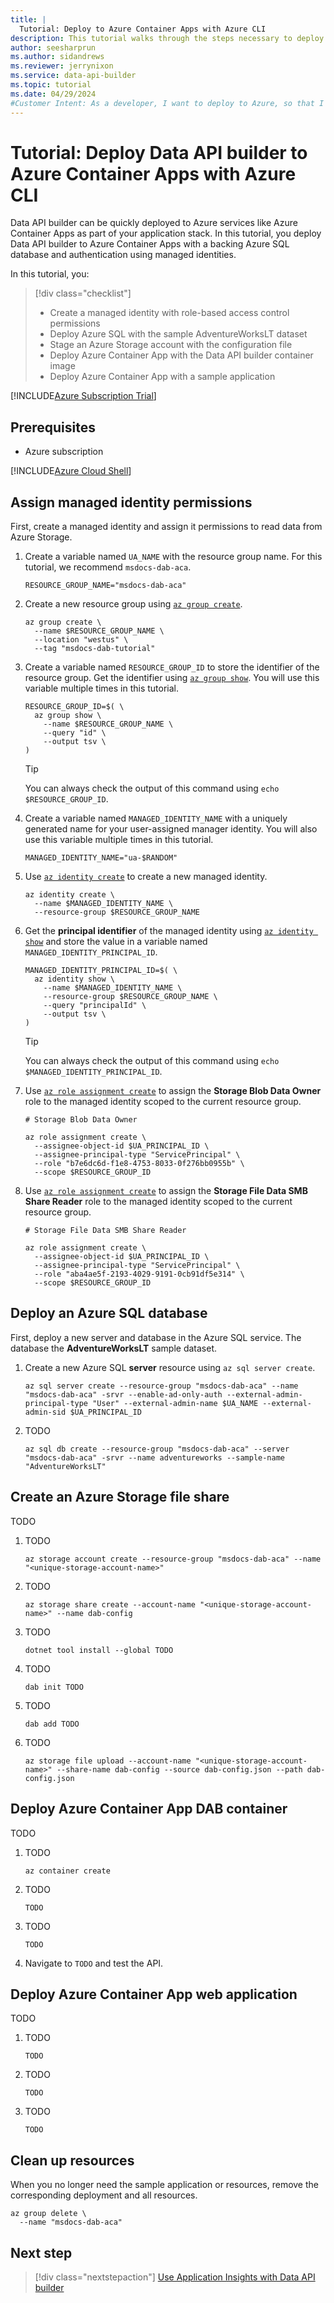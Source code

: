 ```yaml
---
title: |
  Tutorial: Deploy to Azure Container Apps with Azure CLI
description: This tutorial walks through the steps necessary to deploy an API solution for Azure SQL to Azure Container Apps using the Azure CLI.
author: seesharprun
ms.author: sidandrews
ms.reviewer: jerrynixon
ms.service: data-api-builder
ms.topic: tutorial
ms.date: 04/29/2024
#Customer Intent: As a developer, I want to deploy to Azure, so that I can integrate Data API builder with my other cloud services.
---
```


# Tutorial: Deploy Data API builder to Azure Container Apps with Azure CLI

Data API builder can be quickly deployed to Azure services like Azure Container Apps as part of your application stack. In this tutorial, you deploy Data API builder to Azure Container Apps with a backing Azure SQL database and authentication using managed identities.

In this tutorial, you:

> [!div class="checklist"]
>
> - Create a managed identity with role-based access control permissions
> - Deploy Azure SQL with the sample AdventureWorksLT dataset
> - Stage an Azure Storage account with the configuration file
> - Deploy Azure Container App with the Data API builder container image
> - Deploy Azure Container App with a sample application
>

[!INCLUDE[Azure Subscription Trial](includes/azure-subscription-trial.md)]

## Prerequisites

- Azure subscription

[!INCLUDE[Azure Cloud Shell](includes/azure-cloud-shell.md)]

## Assign managed identity permissions

First, create a managed identity and assign it permissions to read data from Azure Storage.

1. Create a variable named `UA_NAME` with the resource group name. For this tutorial, we recommend `msdocs-dab-aca`.

    ```azurecli-interactive
    RESOURCE_GROUP_NAME="msdocs-dab-aca"
    ```

1. Create a new resource group using [`az group create`](/cli/azure/group#az-group-create).

    ```azurecli-interactive
    az group create \
      --name $RESOURCE_GROUP_NAME \
      --location "westus" \
      --tag "msdocs-dab-tutorial"
    ```

1. Create a variable named `RESOURCE_GROUP_ID` to store the identifier of the resource group. Get the identifier using [`az group show`](/cli/azure/group#az-group-show). You will use this variable multiple times in this tutorial.

    ```azurecli-interactive
    RESOURCE_GROUP_ID=$( \
      az group show \
        --name $RESOURCE_GROUP_NAME \
        --query "id" \
        --output tsv \
    )
    ```

    > [!TIP]
    > You can always check the output of this command using `echo $RESOURCE_GROUP_ID`.

1. Create a variable named `MANAGED_IDENTITY_NAME` with a uniquely generated name for your user-assigned manager identity. You will also use this variable multiple times in this tutorial.

    ```azurecli-interactive
    MANAGED_IDENTITY_NAME="ua-$RANDOM"
    ```

1. Use [`az identity create`](/cli/azure/identity#az-identity-create) to create a new managed identity.

    ```azurecli-interactive
    az identity create \
      --name $MANAGED_IDENTITY_NAME \
      --resource-group $RESOURCE_GROUP_NAME
    ```

1. Get the **principal identifier** of the managed identity using [`az identity show`](/cli/azure/identity#az-identity-show) and store the value in a variable named `MANAGED_IDENTITY_PRINCIPAL_ID`.

    ```azurecli-interactive
    MANAGED_IDENTITY_PRINCIPAL_ID=$( \
      az identity show \
        --name $MANAGED_IDENTITY_NAME \
        --resource-group $RESOURCE_GROUP_NAME \
        --query "principalId" \
        --output tsv \
    )
    ```

    > [!TIP]
    > You can always check the output of this command using `echo $MANAGED_IDENTITY_PRINCIPAL_ID`.

1. Use [`az role assignment create`](/cli/azure/role/assignment#az-role-assignment-create) to assign the **Storage Blob Data Owner** role to the managed identity scoped to the current resource group.

    ```azurecli-interactive
    # Storage Blob Data Owner
    
    az role assignment create \
      --assignee-object-id $UA_PRINCIPAL_ID \
      --assignee-principal-type "ServicePrincipal" \
      --role "b7e6dc6d-f1e8-4753-8033-0f276bb0955b" \
      --scope $RESOURCE_GROUP_ID
    ```

1. Use [`az role assignment create`](/cli/azure/role/assignment#az-role-assignment-create) to assign the **Storage File Data SMB Share Reader** role to the managed identity scoped to the current resource group.

    ```azurecli-interactive
    # Storage File Data SMB Share Reader
    
    az role assignment create \
      --assignee-object-id $UA_PRINCIPAL_ID \
      --assignee-principal-type "ServicePrincipal" \
      --role "aba4ae5f-2193-4029-9191-0cb91df5e314" \
      --scope $RESOURCE_GROUP_ID
    ```

## Deploy an Azure SQL database

First, deploy a new server and database in the Azure SQL service. The database   the **AdventureWorksLT** sample dataset.

1. Create a new Azure SQL **server** resource using `az sql server create`.

    ```azurecli-interactive
    az sql server create --resource-group "msdocs-dab-aca" --name "msdocs-dab-aca" -srvr --enable-ad-only-auth --external-admin-principal-type "User" --external-admin-name $UA_NAME --external-admin-sid $UA_PRINCIPAL_ID
    ```

1. TODO

    ```azurecli-interactive
    az sql db create --resource-group "msdocs-dab-aca" --server "msdocs-dab-aca" -srvr --name adventureworks --sample-name "AdventureWorksLT"
    ```

## Create an Azure Storage file share

TODO

1. TODO

    ```azurecli-interactive
    az storage account create --resource-group "msdocs-dab-aca" --name "<unique-storage-account-name>"
    ```

1. TODO

    ```azurecli-interactive
    az storage share create --account-name "<unique-storage-account-name>" --name dab-config
    ```

1. TODO

    ```azurecli-interactive
    dotnet tool install --global TODO
    ```

1. TODO

    ```azurecli-interactive
    dab init TODO
    ```

1. TODO

    ```azurecli-interactive
    dab add TODO
    ```

1. TODO

    ```azurecli-interactive
    az storage file upload --account-name "<unique-storage-account-name>" --share-name dab-config --source dab-config.json --path dab-config.json
    ```

## Deploy Azure Container App DAB container

TODO

1. TODO

    ```azurecli-interactive
    az container create
    ```

1. TODO

    ```azurecli-interactive
    TODO
    ```

1. TODO

    ```azurecli-interactive
    TODO
    ```

1. Navigate to `TODO` and test the API.

## Deploy Azure Container App web application

TODO

1. TODO

    ```azurecli-interactive
    TODO
    ```

1. TODO

    ```azurecli-interactive
    TODO
    ```

1. TODO

    ```azurecli-interactive
    TODO
    ```

## Clean up resources

When you no longer need the sample application or resources, remove the corresponding deployment and all resources.

```azurecli-interactive
az group delete \
  --name "msdocs-dab-aca"
```

## Next step

> [!div class="nextstepaction"]
> [Use Application Insights with Data API builder](how-to-use-application-insights.md)

